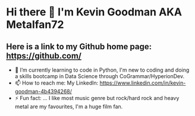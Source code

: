 # Hi there 👋 I'm Kevin Goodman AKA Metalfan72
## Here is a link to my Github home page: https://github.com/

- 🌱 I’m currently learning to code in Python, I'm new to coding and doing a skills bootcamp in Data Science through CoGrammar/HyperionDev.
- 📫 How to reach me: My LinkedIn: https://www.linkedin.com/in/kevin-goodman-4b4394268/
- ⚡ Fun fact: ... I like most music genre but rock/hard rock and heavy metal are my favourites, I'm a huge film fan.
